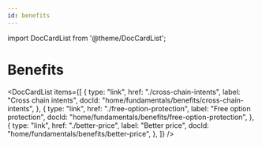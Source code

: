 ```yaml
---
id: benefits
---
```


import DocCardList from '@theme/DocCardList';

# Benefits

<DocCardList
    items={[
        {
            type: "link",
            href: "./cross-chain-intents",
            label: "Cross chain intents",
            docId: "home/fundamentals/benefits/cross-chain-intents",
        },
        {
            type: "link",
            href: "./free-option-protection",
            label: "Free option protection",
            docId: "home/fundamentals/benefits/free-option-protection",
        },
         {
            type: "link",
            href: "./better-price",
            label: "Better price",
            docId: "home/fundamentals/benefits/better-price",
        },
    ]}
/>